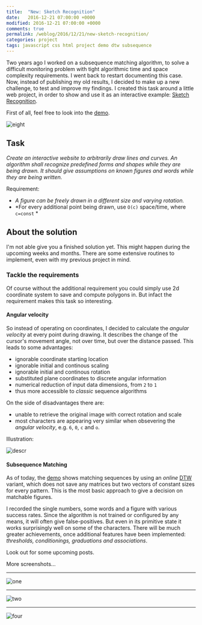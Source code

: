 ```yaml
---
title:  "New: Sketch Recognition"
date:   2016-12-21 07:00:00 +0000
modified: 2016-12-21 07:00:00 +0000 
comments: true
permalink: /weblog/2016/12/21/new-sketch-recognition/
categories: project 
tags: javascript css html project demo dtw subsequence
---
```


Two years ago I worked on a subsequence matching algorithm, to solve a difficult monitoring problem with tight algorithmic time and space complexity requirements. I went back to restart documenting this case. Now, instead of publishing my old results, I decided to make up a new challenge, to test and improve my findings. I created this task around a little web project, in order to show and use it as an interactive example: [Sketch Recognition][sketch].

<!--more-->

First of all, feel free to look into the [demo][demo].

![eight][image8]


## Task

*Create an interactive website to arbitrarily draw lines and curves. An algorithm shall recognize predefined forms and shapes while they are being drawn. It should give assumptions on known figures and words while they are being written.*

Requirement:

 - *A figure can be freely drawn in a different size and varying rotation.*
 - *For every additional point being drawn, use `O(c)` space/time, where `c=const` *


## About the solution

I'm not able give you a finished solution yet. This might happen during the upcoming weeks and months. There are some extensive routines to implement, even with my previous project in mind.


### Tackle the requirements

Of course without the additional requirement you could simply use 2d coordinate system to save and compute polygons in. But infact the requirement makes this task so interesting.


#### Angular velocity

So instead of operating on coordinates, I decided to calculate the *angular velocity* at every point during drawing. It describes the change of the cursor's movement angle, not over time, but over the distance passed. This leads to some advantages:

 - ignorable coordinate starting location
 - ignorable initial and continous scaling
 - ignorable initial and continous rotation
 - substituted plane coordinates to discrete angular information
 - numerical reduction of input data dimensions, from `2` to `1`
 - thus more accessible to *classic* sequence algorithms

On the side of disadvantages there are:

 - unable to retrieve the original image with correct rotation and scale
 - most characters are appearing very similar when obsevering the *angular velocity*, e.g. `6`, `0`, `c` and `o`.

Illustration:

![descr][angular]

 
#### Subsequence Matching

As of today, the [demo][demo] shows matching sequences by using an *online* [DTW][dtw-wiki] variant, which does not save any matrices but two vectors of constant sizes for every pattern. This is the most basic approach to give a decision on matchable figures.

I recorded the single numbers, some words and a figure with various success rates. Since the algorithm is not trained or configured by any means, it will often give false-positives. But even in its primitive state it works surprisingly well on some of the characters. There will be much greater achievements, once additional features have been implemented: *thresholds, conditionings, graduations and associations*.

Look out for some upcoming posts.


More screenshots...

--- 

![one][image1]

--- 

![two][image2]

--- 

![four][image4]

[sketch]: https://github.com/newtork/sketch-recognition
[demo]: http://newtork.de/sketch-recognition/01-userinput-canvas/canvas.html
[dtw-wiki]: https://en.wikipedia.org/wiki/Dynamic_time_warping
[image1]: /content-images/sketch04.png
[image2]: /content-images/sketch02.png
[image4]: /content-images/sketch03.png
[image8]: /content-images/sketch01.png
[angular]: /content-images/sketch00.png